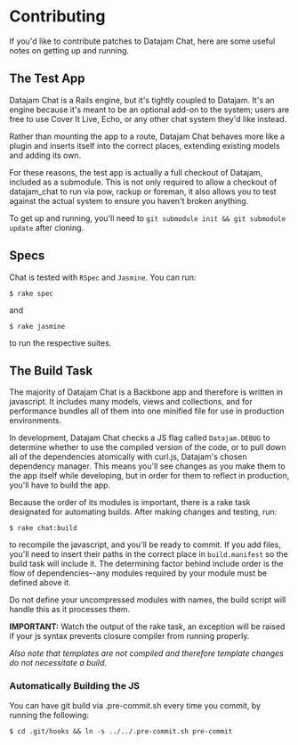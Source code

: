 # Contributing

If you'd like to contribute patches to Datajam Chat, here are some useful notes on getting up and running.

## The Test App

Datajam Chat is a Rails engine, but it's tightly coupled to Datajam. It's an engine because it's meant to be an optional add-on to the system; users are free to use Cover It Live, Echo, or any other chat system they'd like instead.

Rather than mounting the app to a route, Datajam Chat behaves more like a plugin and inserts itself into the correct places, extending existing models and adding its own.

For these reasons, the test app is actually a full checkout of Datajam, included as a submodule. This is not only required to allow a checkout of datajam\_chat to run via pow, rackup or foreman, it also allows you to test against the actual system to ensure you haven't broken anything.

To get up and running, you'll need to `git submodule init && git submodule update` after cloning.

## Specs

Chat is tested with `RSpec` and `Jasmine`. You can run:

    $ rake spec

and

    $ rake jasmine

to run the respective suites.

## The Build Task

The majority of Datajam Chat is a Backbone app and therefore is written in javascript. It includes many models, views and collections, and for performance bundles all of them into one minified file for use in production environments.

In development, Datajam Chat checks a JS flag called `Datajam.DEBUG` to determine whether to use the compiled version of the code, or to pull down all of the dependencies atomically with curl.js, Datajam's chosen dependency manager. This means you'll see changes as you make them to the app itself while developing, but in order for them to reflect in production, you'll have to build the app.

Because the order of its modules is important, there is a rake task designated for automating builds. After making changes and testing, run:

    $ rake chat:build

to recompile the javascript, and you'll be ready to commit. If you add files, you'll need to insert their paths in the correct place in `build.manifest` so the build task will include it. The determining factor behind include order is the flow of dependencies--any modules required by your module must be defined above it.

Do not define your uncompressed modules with names, the build script will handle this as it processes them.

**IMPORTANT:** Watch the output of the rake task, an exception will be raised if your js syntax prevents closure compiler from running properly.

_Also note that templates are not compiled and therefore template changes do not necessitate a build._

### Automatically Building the JS

You can have git build via .pre-commit.sh every time you commit, by running the following:

    $ cd .git/hooks && ln -s ../../.pre-commit.sh pre-commit
